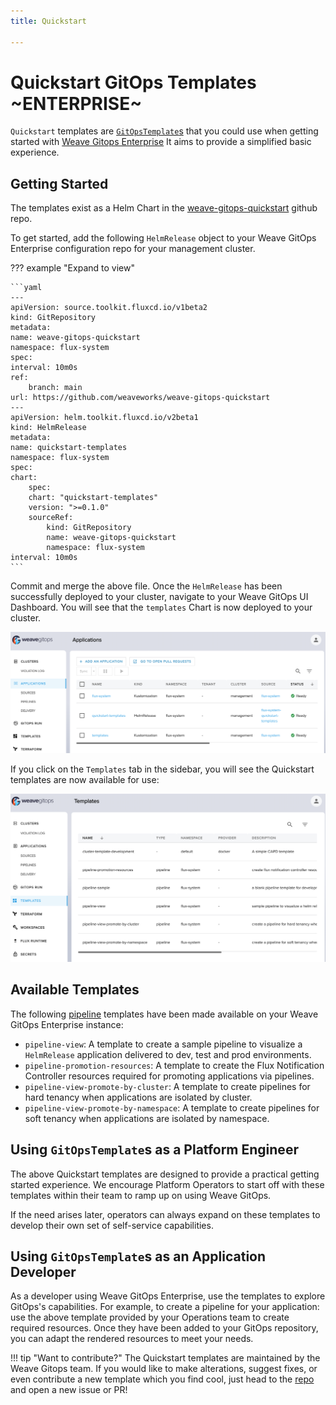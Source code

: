```yaml
---
title: Quickstart

---
```


# Quickstart GitOps Templates ~ENTERPRISE~

`Quickstart` templates are [`GitOpsTemplate`s](https://docs.gitops.weave.works/docs/gitops-templates/templates/)
that you could use when getting started with [Weave Gitops Enterprise](../enterprise/index.md)
It aims to provide a simplified basic experience.

## Getting Started

The templates exist as a Helm Chart in the [weave-gitops-quickstart](https://github.com/weaveworks/weave-gitops-quickstart)
github repo.

To get started, add the following `HelmRelease` object to your Weave GitOps Enterprise
configuration repo for your management cluster.

??? example "Expand to view"

    ```yaml
    ---
    apiVersion: source.toolkit.fluxcd.io/v1beta2
    kind: GitRepository
    metadata:
    name: weave-gitops-quickstart
    namespace: flux-system
    spec:
    interval: 10m0s
    ref:
        branch: main
    url: https://github.com/weaveworks/weave-gitops-quickstart
    ---
    apiVersion: helm.toolkit.fluxcd.io/v2beta1
    kind: HelmRelease
    metadata:
    name: quickstart-templates
    namespace: flux-system
    spec:
    chart:
        spec:
        chart: "quickstart-templates"
        version: ">=0.1.0"
        sourceRef:
            kind: GitRepository
            name: weave-gitops-quickstart
            namespace: flux-system
    interval: 10m0s
    ```

Commit and merge the above file. Once the `HelmRelease` has been successfully
deployed to your cluster, navigate to your Weave GitOps UI Dashboard. You will
see that the `templates` Chart is now deployed to your cluster.

![quickstart templates deployed](../img/quickstart-templates-deployed.png)

If you click on the `Templates` tab in the sidebar, you will see the Quickstart
templates are now available for use:

![quickstart templates view](../img/quickstart-templates-view.png)

## Available Templates

The following [pipeline](../pipelines/pipelines-templates.md) templates have
been made available on your Weave GitOps Enterprise instance:

- `pipeline-view`: A template to create a sample pipeline to visualize a
	`HelmRelease` application delivered to dev, test and prod environments.
- `pipeline-promotion-resources`: A template to create the Flux Notification
	Controller resources required for promoting applications via pipelines.
- `pipeline-view-promote-by-cluster`: A template to create pipelines for hard
	tenancy when applications are isolated by cluster.
- `pipeline-view-promote-by-namespace`: A template to create pipelines for soft
	tenancy when applications are isolated by namespace.

## Using `GitOpsTemplate`s as a Platform Engineer

The above Quickstart templates are designed to provide a practical getting started
experience. We encourage Platform Operators to start off with these templates
within their team to ramp up on using Weave GitOps.

If the need arises later, operators can always expand on these templates to
develop their own set of self-service capabilities.

## Using `GitOpsTemplate`s as an Application Developer

As a developer using Weave GitOps Enterprise, use the templates to explore
GitOps's capabilities. For example, to create a pipeline for your application:
use the above template provided by your Operations team to create required
resources. Once they have been added to your GitOps repository, you can adapt
the rendered resources to meet your needs.

!!! tip "Want to contribute?"
    The Quickstart templates are maintained by the Weave Gitops team. If you would
    like to make alterations, suggest fixes, or even contribute a new template which
    you find cool, just head to the [repo](https://github.com/weaveworks/weave-gitops-quickstart)
    and open a new issue or PR!

